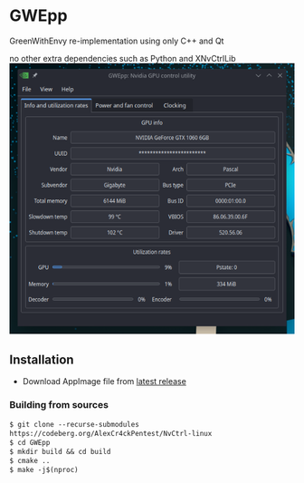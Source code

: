 # GWEpp
GreenWithEnvy re-implementation using only C++ and Qt

no other extra dependencies such as Python and XNvCtrlLib
![UI 1](img/ui1.png)

## Installation
* Download AppImage file from [latest release](https://codeberg.org/AlexCr4ckPentest/NvCtrl-linux/releases/latest)


### Building from sources
```
$ git clone --recurse-submodules https://codeberg.org/AlexCr4ckPentest/NvCtrl-linux
$ cd GWEpp
$ mkdir build && cd build
$ cmake ..
$ make -j$(nproc)
```
